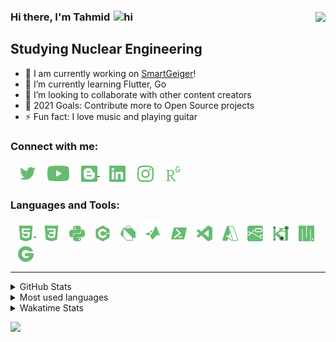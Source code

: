 ### Hi there, I'm Tahmid <img src="https://user-images.githubusercontent.com/1303154/88677602-1635ba80-d120-11ea-84d8-d263ba5fc3c0.gif" width="20px" alt="hi" style="padding-left: 2px"> <img  align ="right" src="https://komarev.com/ghpvc/?username=ahnaf-tahmid-chowdhury&color=red&label=👁 " style="padding-top: 2.5px" >

## Studying Nuclear Engineering 

- 🔭 I am currently working on [SmartGeiger][SmartGeiger]!
- 🌱 I’m currently learning Flutter, Go
- 👯 I’m looking to collaborate with other content creators
- 🥅 2021 Goals: Contribute more to Open Source projects
- ⚡ Fun fact: I love music and playing guitar

### Connect with me:

[<img align ="center" alt="tahmid__ | Twitter" width="25px" src=".github/icons/twitter_icon.svg" style="padding-left: 15px"/>][twitter]
[<img align ="center" alt="Youtube | YouTube" width="35px" src=".github/icons/youtube_icon.svg" style="padding-left: 15px"/>][youtube]
[<img align ="center" alt="ahnaf-tahmid.blogspot.com" width="26px" src=".github/icons/blogger_icon.svg" style="padding-left: 15px" /> ][website]
[<img align ="center" alt="ahnaf-tahmid- | LinkedIn" width="26px" src=".github/icons/linkedin_icon.svg" style="padding-left: 15px"/>][linkedin]
[<img align ="center" alt="_.ahnaf_tahmid._ | Instagram" width="26px" src=".github/icons/instagram_icon.svg" style="padding-left: 15px"/>][instagram]
[<img align ="center" alt="Ahnaf-Chowdhury-3 | Ewsearchgate" width="24px" src=".github/icons/researchgate_icon.svg" style="padding-left: 15px"/>][researchgate]


### Languages and Tools:

[<img align ="center" alt="HTML5" width="25px" src=".github/icons/html_icon.svg" style="padding-left: 12px; padding-bottom: 2px;" /> ][HTML]
[<img align ="center" alt="CSS3" width="25px" src=".github/icons/css_icon.svg" style="padding-left: 12px; padding-bottom: 2px;"/>][CSS]
[<img align ="center" alt="Python" width="25px" src=".github/icons/python_icon.svg" style="padding-left: 12px; padding-bottom: 2px"/>][Python]
[<img align ="center" alt="C++" width="25px" src=".github/icons/c++_icon.svg" style="padding-left: 12px; padding-bottom: 2px;"/>][C++]
[<img align ="center" alt="Dart" width="24px" src=".github/icons/dart_icon.svg" style="padding-left: 12px; padding-bottom: 2px"/>][Dart]
[<img align ="center" alt="MATLAB" width="32px" src=".github/icons/matlab_icon.svg" style="padding-left: 5px;; padding-bottom: 8px"/>][MATLAB]
[<img align ="center" alt="PowerShell" width="25px" src=".github/icons/powershell_icon.svg" style="padding-left: 12px; padding-bottom: 2px"/>][PowerShell]
[<img align ="center" alt="Visual Studio Code" width="25px" src=".github/icons/vscode_icon.svg" style="padding-left: 12px; padding-bottom: 2px"/>][vscode]
[<img align ="center" alt="Azure" width="25px" src=".github/icons/azure_icon.svg" style="padding-left: 12px; padding-bottom: 2px"/>][Azure]
[<img align ="center" alt="Node-RED" width="25px" src=".github/icons/nodered_icon.svg" style="padding-left: 12px; padding-bottom: 2px"/>][Node-RED]
[<img align ="center" alt="KiCad" width="25px" src=".github/icons/KiCad_icon.svg" style="padding-left: 12px; padding-bottom: 2px"/>][KiCad]
[<img align ="center" alt="Micropython" width="25px" src=".github/icons/micropython_icon.svg" style="padding-left: 12px; padding-bottom: 2px"/>][Micropython]
[<img align ="center" alt="Geant4" width="25px" src=".github/icons/geant4_icon.svg" style="padding-left: 12px; padding-bottom: 2px"/>][Geant4]

---

<details>
<br />
<summary> GitHub Stats </summary>

![Tahmid's GitHub stats](https://github-readme-stats.vercel.app/api?username=ahnaf-tahmid-Chowdhury&count_private=true&theme=nord&show_icons=true)


</details>

<details>
<br />
  <summary> Most used languages</summary>

![Tahmid's most used languages](https://github-readme-stats.vercel.app/api/top-langs/?username=ahnaf-tahmid-chowdhury&theme=nord&layout=compact&hide=jupyter%20notebook)

</details>

<details>
<br />
  <summary> Wakatime Stats</summary>

![Tahmid's wakatime stats](https://github-readme-stats.vercel.app/api/wakatime?username=atc&theme=nord&layout=compact&v=2)

</details>



![](https://hit.yhype.me/github/profile?user_id=68775305)

[website]: https://ahnaf-tahmid.blogspot.com
[SmartGeiger]: https://github.com/ahnaf-tahmid-chowdhury/SmartGeiger
[twitter]: https://twitter.com/tahmid__
[youtube]: https://www.youtube.com/channel/UC1PqPjoQIsjNKmiiALeXYnw
[instagram]: https://instagram.com/_.ahnaf_tahmid._
[linkedin]: https://linkedin.com/in/ahnaf-tahmid-
[researchgate]: https://www.researchgate.net/profile/Ahnaf-Chowdhury-3
[HTML]: https://en.wikipedia.org/wiki/HTML
[CSS]: https://en.wikipedia.org/wiki/CSS
[Python]: https://www.python.org/
[C++]: https://en.wikipedia.org/wiki/C%2B%2B
[Dart]: https://dart.dev/
[PowerShell]: https://docs.microsoft.com/en-us/powershell/
[Micropython]: https://micropython.org/
[MATLAB]: https://www.mathworks.com/products/matlab.html
[Node-RED]: https://nodered.org/
[KiCad]: https://www.kicad.org/
[Azure]: https://azure.microsoft.com/en-us/
[vscode]: https://code.visualstudio.com/
[Geant4]: https://geant4.web.cern.ch/